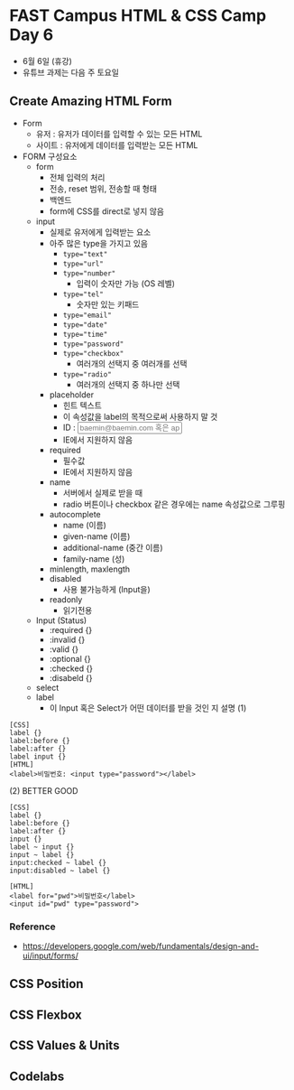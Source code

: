 # FAST Campus HTML & CSS Camp Day 6
* 6월 6일 (휴강)
* 유튜브 과제는 다음 주 토요일

## Create Amazing HTML Form
* Form
    * 유저 : 유저가 데이터를 입력할 수 있는 모든 HTML
    * 사이트 : 유저에게 데이터를 입력받는 모든 HTML
* FORM 구성요소
    * form
        * 전체 입력의 처리
        * 전송, reset 범위, 전송할 때 형태
        * 백엔드
        * form에 CSS를 direct로 넣지 않음
    * input
        * 실제로 유저에게 입력받는 요소
        * 아주 많은 type을 가지고 있음
            * `type="text"`
            * `type="url"`
            * `type="number"`
                * 입력이 숫자만 가능 (OS 레벨)
            * `type="tel"`
                * 숫자만 있는 키패드
            * `type="email"`
            * `type="date"`
            * `type="time"`
            * `type="password"`
            * `type="checkbox"`
                * 여러개의 선택지 중 여러개를 선택
            * `type="radio"`
                * 여러개의 선택지 중 하나만 선택
        * placeholder
            * 힌트 텍스트
            * 이 속성값을 label의 목적으로써 사용하지 말 것
            * ID : <input type="text" placeholder="baemin@baemin.com 혹은 apes0123">
            * IE에서 지원하지 않음
        * required
            * 필수값
            * IE에서 지원하지 않음
        * name
            * 서버에서 실제로 받을 때
            * radio 버튼이나 checkbox 같은 경우에는 name 속성값으로 그루핑
        * autocomplete
            * name (이름)
            * given-name (이름)
            * additional-name (중간 이름)
            * family-name (성)
        * minlength, maxlength
        * disabled
            * 사용 불가능하게 (Input을)
        * readonly
            * 읽기전용
    * Input (Status)
        * :required {}
        * :invalid {}
        * :valid {}
        * :optional {}
        * :checked {}
        * :disabeld {}
    * select
    * label
        * 이 Input 혹은 Select가 어떤 데이터를 받을 것인 지 설명
(1) 
```
[CSS]
label {}
label:before {}
label:after {}
label input {}
[HTML]
<label>비밀번호: <input type="password"></label>
```

(2) BETTER GOOD
```
[CSS]
label {}
label:before {}
label:after {}
input {}
label ~ input {}
input ~ label {}
input:checked ~ label {}
input:disabled ~ label {}

[HTML]
<label for="pwd">비밀번호</label>
<input id="pwd" type="password">
```

### Reference
* https://developers.google.com/web/fundamentals/design-and-ui/input/forms/

## CSS Position

## CSS Flexbox

## CSS Values & Units

## Codelabs